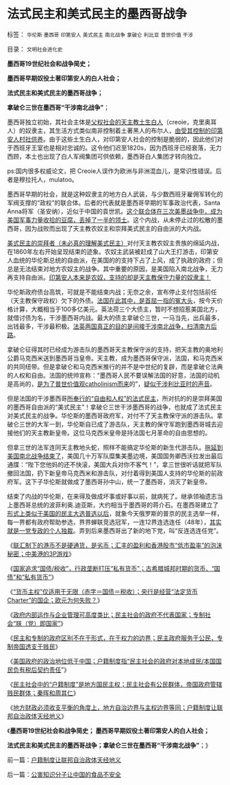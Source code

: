 # 法式民主和美式民主的墨西哥战争

标签： `华伦斯` `墨西哥` `印第安人` `美式民主` `南北战争` `拿破仑` `利比亚` `普世价值` `干涉` 

目录： `文明社会进化史`

**墨西哥19世纪社会和战争简史；**

**墨西哥早期奴役土著印第安人的白人社会；**

**法式民主和美式民主的墨西哥战争；**

**拿破仑三世在墨西哥“干涉南北战争”**；

墨西哥独立初始，其社会主体是[父权社会的天主教土生白人](../../../2012/4/11/父权家庭中的子女地位低于奴隶.md)（creoie，克里奥耳人）的奴隶主，其生活方式类似南非控制着土著黑人的布尔人，[由受其控制的印第安人村社供养](../../../2011/9/24/南美洲和印第安人的土地公有制；墨西哥“经济奇迹”.md)。由于这些土生白人，对印第安人社会的控制是脆弱的，因此他们对于西班牙王室也是相对忠诚的。这令他们迟至1820s，因为西班牙已经衰落，无力西顾，本土也出现了白人军阀集团可供依赖，墨西哥白人集团才转向独立。

ps:国内很多权威论文，把
Creoie人误作为欧洲与非洲混血儿，是常识性错误。后者是穆拉托人，mulatoo。

墨西哥早期的社会，就是这种奴隶主的地方白人武装，与少数西班牙雇佣军转化的军阀支撑的“政权”的联合体。后者的代表就是墨西哥早期的军事政治代表，Santa
Anna将军（圣安纳），近似于中国的袁世凯。[这个联合体在三次美墨战争中，成为美国军事力量收拾的豆腐，丢掉了一半的领土](../../../2011/8/15/碰上老大兵，有理没理说不清.md)。这个内战，从未停止过的松散的墨西哥，因为战败而出现了天主教农奴主和崇拜美式民主的自由派的大内战。

[美式民主的崇拜者（未必真的理解美式民主）](../../../2012/2/17/拜上帝教的洋葱头和共产主义传统和保守主义.md)对付天主教农奴主贵族的绵延内战，在1860年左右开始呈现结束的迹象。农奴主武装被赶成了山大王打游击，印第安人血统的华伦斯总统的自由派，在美国的的支持下占了上风，成了执政的政府；但总是无法结束对地方农奴主的战争。其中重要的原因，是美国陷入南北战争，无力再支持自由派。[印第安人本来是农奴，支持的却是天主教保守力量的奴隶主！](../../../2011/9/24/印第安人部落民贫困原因与中国农村类同.md)

华伦斯政府债台高筑，可就是不能结束内战；无奈之余，宣布停止支付包括前任（天主教保守政权）欠下的外债。[法国在此其中，是首屈一指的冤大头](../../../2012/6/22/内债危机比外债危机，危险得多，损害大得多.md)，按今天价格计算，大概相当于100多亿美元。英法荷三个大债主，暂时不想招惹美国北方，就借讨债为名，干涉墨西哥内战。最大的债主拿破仑三世，一马当先，出兵最多，出钱最多，干涉最积极。[法英两国真正的目的是间接干涉南北战争，扫清南方后路](../../../2011/7/16/南北战争：政治的本质,民主的本质,都是妥协.md)。

拿破仑征得其时已经成为游击队的墨西哥天主教保守派的支持，把天主教的奥地利公爵马克西米送到墨西哥当皇帝。天主教，成为墨西哥保守派，法国，和马克西米的共同纽带。但是拿破仑和马克西米推行的并不是中世纪的复辟，而是拿破仑法典的人权和自由。法国的统帅宣称：“墨西哥人民不要误解法国的好意，法国的动机是高尚的，[是为了普世价值观catholinism而来](../../../2011/9/1/普世帝国的价值观和induvidualism和奥地利.md)的”，[疑似干涉利比亚时的声音](../../../2011/4/1/美英法“合法打黑”，联合国就不合法.md)。

但是法国的干涉墨西哥[所奉行的“自由和人权”的法式民主](../../../2011/8/18/法国最不懂人权；加息不是利空.md)，所对抗的的是崇拜美国的墨西哥自由派的“美式民主”！拿破仑三世干涉墨西哥的战争，也就成了法式民主对美式民主的战争。华伦斯的墨西哥政府军，对付不了天主教保守派的游击队。拿破仑三世的大军一到，华伦斯自已成了游击队，天主教的保守军跑到墨西哥城去迎接他们的天主教新皇帝。这位马克西米皇帝是持法国七月革命的自由思想的。

但拿三世的法军连同天主教地头蛇，照样不能搞定华伦斯的新生代游击队。[拖延到美国南北战争结束了](../../../2011/3/21/非法无正义！众神与将军！.md)，美国几十万军队糜集美墨边境，美国国务卿西沃拉发出最后通牒：“陛下您他妈的还不快滚，美国大兵对你不客气！”，拿三世很听话就把军队撤回法国，扔下新皇帝马克西米和游击队，对付着得到美国人支持的华伦斯的前政府军。这下子华伦斯就做成了墨西哥孙中山，统一了墨西哥，消灭了新皇帝。

结束了内战的华伦斯，在来得及做成坏事或好事以前，就病死了。继承领袖遗志当上墨西哥总统的波菲利奥.迪亚斯，大约相当于墨西哥的蒋介石。在墨西哥建立了[形式上类似于美国的民主大选普选以后](../../../2012/2/29/一人一票的所谓民主之极端荒谬.md)，就象今天俄罗斯的普京的民主选举一样，每一界都有政府帮助参选，界界蝉联竞选冠军，一连12界连选连任（48年），[其实就是一党专政的个人独裁](../../../2010/9/27/罗马的一党和一头专制；罗马军队的民主集中制；.md)。弄到后来墨西哥出了新的地下党，叫“反连选连任党”。

《[联汇制下的港币不是硬通货，是劣币；汇丰的盈利和香港股市“低市盈率”的泡沫秘密；中美港的3P游戏](../../../2012/6/25/港元是劣币.md)》

《[国家追求“国债/税收”，行政垄断打压“私有货币”；古希腊城邦时期的货币、“国债”和“私有货币”](../../../2012/6/25/古希腊城邦的良币、劣币和地方融资平台.md)》

《[“货币主权”仅适用于无限（赤字＝国债＝税收）；央行是经营“法定货币Charter”的国企；欧元为何失败？](../../../2012/6/25/“货币主权”仅适用于无限（赤字＝国债＝税收）.md)》

《[政府内部运作与企业管理可高度类比；民主社会的政府不代表国家；专制社会“朕（党）即国家”](../../../2012/6/26/民主社会的政府不代表国家，与&quot;朕即国家&quot;.md)》

《[民主和专制的政府区别不在于形式，在于权力的边界；民主政府服务于公民，专制帝国透支于贱民](../../../2012/6/26/民主与专制的微小差异.md)》

《[美国政府的政治地位低于中国；户籍制度指“民主社会的政府对本地成民/本国国民负有税后契约责任](../../../2012/6/26/美国政府的政治地位，比中国政府低得多！.md)”》

《[民主社会中的“户籍制度”是地方国民主权；民主社会有公民群体，帝国政府管辖贱民群体；秦晖和周其仁](../../../2012/6/27/民主社会中的“户籍制度”是地方国民主权.md)》

《[地方财政必须收支平衡的角度上，地方自治边界与主权边界等同；户籍制度让联邦自治政体天经地义](../../../2012/6/27/户籍制度让联邦自治政体天经地义.md)》

《**墨西哥19世纪社会和战争简史； 墨西哥早期奴役土著印第安人的白人社会；**

**法式民主和美式民主的墨西哥战争；拿破仑三世在墨西哥“干涉南北战争”**；》



前一篇：[户籍制度让联邦自治政体天经地义](../../../2012/6/27/户籍制度让联邦自治政体天经地义.md)

后一篇：[公害知识分子让中国的食品不安全](../../../2012/6/27/公害知识分子让中国的食品不安全.md)